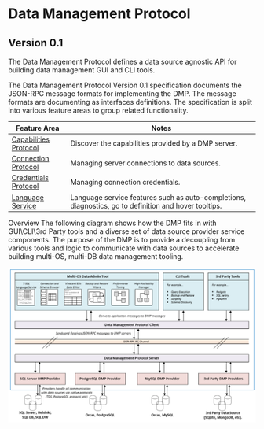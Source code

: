 # Data Management Protocol
## Version 0.1
The Data Management Protocol defines a data source agnostic API for building
data management GUI and CLI tools.

The Data Management Protocol Version 0.1 specification documents the JSON-RPC message formats for
implementing the DMP.  The message formats are documenting as interfaces definitions.  The
specification is split into various feature areas to group related functionality.

Feature Area | Notes
--- | ---
[Capabilities Protocol](capabilities.md)| Discover the capabilities provided by a DMP server.
[Connection Protocol](connection.md)| Managing server connections to data sources.
[Credentials Protocol](credentials.md)| Managing connection credentials.
[Language Service](https://github.com/Microsoft/language-server-protocol/blob/master/protocol.md)|Language service features such as auto-completions, diagnostics, go to definition and hover tooltips.

Overview
The following diagram shows how the DMP fits in with GUI\CLI\3rd Party tools and a diverse set
of data source provider service components.  The purpose of the DMP is to provide a decoupling
from various tools and logic to communicate with data sources to accelerate building multi-OS, multi-DB
data management tooling.

<img src='../images/dmp_overview.png' width='800px' />

